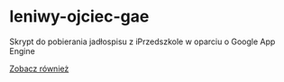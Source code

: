 # leniwy-ojciec-gae
Skrypt do pobierania jadłospisu z iPrzedszkole w oparciu o Google App Engine

[Zobacz również](https://github.com/maciejszewczyk/leniwy-ojciec/blob/master/README.md "Zobacz również")
